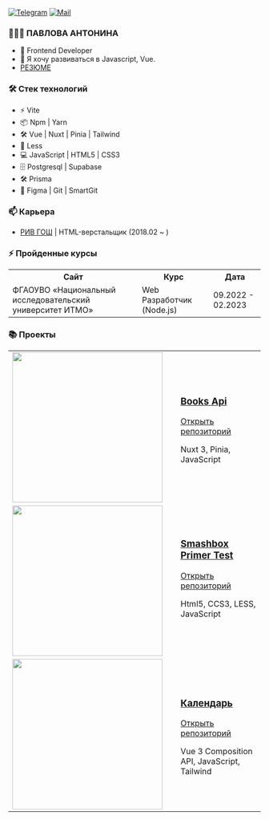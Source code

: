 [![Telegram](http://img.shields.io/badge/-Telegram-2CA5E0?style=for-the-badge&logo=telegram&link=https://t.me/tonya_front)](https://t.me/tonya_front)
[![Mail](https://img.shields.io/badge/-Mail-d14836?style=for-the-badge&logo=Gmail&logoColor=white&link=mailto:tonpavlo@mail.ru)](mailto:tonpavlo@mail.ru)


### 👨🏻‍💻 ПАВЛОВА АНТОНИНА

- 👩 Frontend Developer
- 🌱 Я хочу развиваться в Javascript, Vue.
- [ РЕЗЮМЕ ](https://hh.ru/resume/aa0c2eaaff0b58565e0039ed1f6b50384f4a70)


### 🛠 Стек технологий

- ⚡️ Vite 
- 📦 Npm | Yarn 
- 🛠️ Vue | Nuxt | Pinia | Tailwind 
- 🎨 Less 
- 💻 JavaScript | HTML5 | CSS3 
- 🗄️ Postgresql | Supabase 
- 🛠️ Prisma 
- 🎨 Figma | Git | SmartGit 

### 📫 Карьера

- [РИВ ГОШ](https://rivegauche.ru/) | HTML-верстальщик (2018.02 ~ )

### ⚡ Пройденные курсы

<table>
    <tr>
        <th>Сайт</th>
        <th>Курс</th>
        <th>Дата</th>
    </tr>
    <tr>
        <td>ФГАОУВО «Национальный исследовательский университет ИТМО»</td>
        <td>Web Разработчик (Node.js)</td>
        <td>09.2022 - 02.2023</td>
    </tr>
</table>

### 📚 Проекты

<table>
    <tr>
        <td width='320px'>
            <img src='https://github.com/tonyap92/books-api/assets/114396404/e4e30b9d-bab0-4dc2-890c-546b065cadb4'
                width='300px'>
        </td>
        <td>
            <h3>
                <a href='https://books-api-jet.vercel.app' target="_blank" title='Просмотр демо-версии'>Books Api</a>
            </h3>
            <p><a href='https://github.com/tonyap92/books-api' target="_blank" title='Открыть репозиторий'>Открыть
                    репозиторий</a></p>
            <p>Nuxt 3, Pinia, JavaScript</p>
        </td>
    </tr>
    </tr>
    <tr>
        <td width='320px'>
            <img src='https://github.com/tonyap92/Smashbox-Primer-Test/assets/114396404/f70b4429-36db-4be6-a7b2-dbea8db15bf7'
                width='300px'>
        </td>
        <td>
            <h3><a href='https://smashbox-primer-test.vercel.app/' target="_blank" title='Просмотр демо-версии'>Smashbox
                    Primer Test
                </a>
            </h3>
            <p><a href='https://github.com/tonyap92/Smashbox-Primer-Test' target="_blank"
                    title='Открыть репозиторий'>Открыть
                    репозиторий</a></p>
            <p>Html5, CCS3, LESS, JavaScript</p>
            <br>
        </td>
    </tr>
    <tr>
        <td width='320px'>
            <img src='https://github.com/tonyap92/calendar/assets/114396404/128ff6a2-da0b-4bba-8a33-554eac652109'
                width='300px'>
        </td>
        <td>
            <h3><a href='https://calendar-tonyap92.vercel.app/' target="_blank"
                    title='Просмотр демо-версии'>Календарь</a>
            </h3>
            <p><a href='https://github.com/tonyap92/calendar' target="_blank" title='Открыть репозиторий'>Открыть
                    репозиторий</a></p>
            <p>Vue 3 Сomposition API, JavaScript, Tailwind</p>
        </td>
    </tr>
</table>

